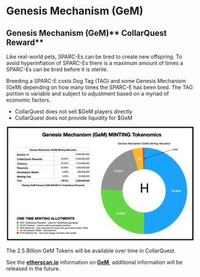 # Genesis Mechanism (GeM)

## Genesis Mechanism (GeM)** CollarQuest Reward**

Like real-world pets, SPARC-Es can be bred to create new offspring. To avoid hyperinflation of SPARC-Es there is a maximum amount of times a SPARC-Es can be bred before it is sterile.

Breeding a SPARC-E costs Dog Tag (TAG) and some Genesis Mechanism (GeM) depending on how many times the SPARC-E has been bred. The TAG portion is variable and subject to adjustment based on a myriad of economic factors.

* CollarQuest does not sell $GeM players directly
* CollarQuest does not provide liquidity for $GeM

![Figure A1 (SUBJECT TO CHANGE)](<../../.gitbook/assets/image (1).png>)

The 2.5 BIllion GeM Tokens will be available over time in CollarQuest.

See the [**etherscan.io**](https://etherscan.io/token/0xebc27d9bd8ac268934784dcdf1eaa10dfaf97a9f) information on [**GeM**](https://etherscan.io/token/0xebc27d9bd8ac268934784dcdf1eaa10dfaf97a9f), additional information will be released in the future.
